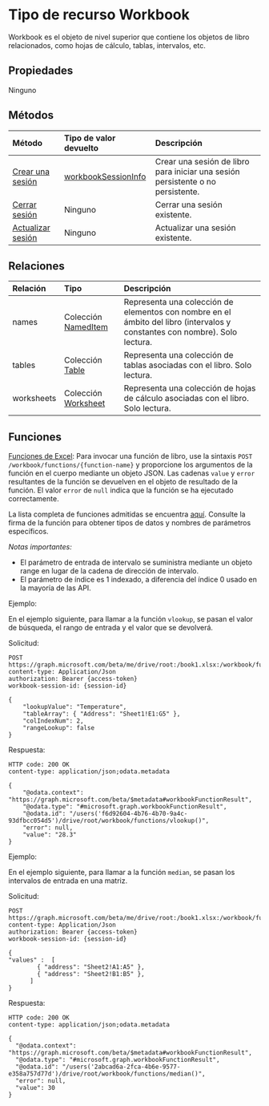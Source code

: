 # <a name="workbook-resource-type"></a>Tipo de recurso Workbook

Workbook es el objeto de nivel superior que contiene los objetos de libro relacionados, como hojas de cálculo, tablas, intervalos, etc.

## <a name="properties"></a>Propiedades
Ninguno

## <a name="methods"></a>Métodos

| Método       | Tipo de valor devuelto  |Descripción|
|:---------------|:--------|:----------|
|[Crear una sesión](../api/workbook_createsession.md) | [workbookSessionInfo](workbooksessioninfo.md) |Crear una sesión de libro para iniciar una sesión persistente o no persistente.|
|[Cerrar sesión](../api/workbook_closesession.md) | Ninguno |Cerrar una sesión existente.|
|[Actualizar sesión](../api/workbook_refreshsession.md) | Ninguno |Actualizar una sesión existente.|


## <a name="relationships"></a>Relaciones
| Relación | Tipo   |Descripción|
|:---------------|:--------|:----------|
|names|Colección [NamedItem](nameditem.md)|Representa una colección de elementos con nombre en el ámbito del libro (intervalos y constantes con nombre). Solo lectura.|
|tables|Colección [Table](table.md)|Representa una colección de tablas asociadas con el libro. Solo lectura.|
|worksheets|Colección [Worksheet](worksheet.md)|Representa una colección de hojas de cálculo asociadas con el libro. Solo lectura.|

## <a name="functions"></a>Funciones

[Funciones de Excel](#functions): Para invocar una función de libro, use la sintaxis `POST /workbook/functions/{function-name}` y proporcione los argumentos de la función en el cuerpo mediante un objeto JSON. Las cadenas `value` y `error` resultantes de la función se devuelven en el objeto de resultado de la función. El valor `error` de `null` indica que la función se ha ejecutado correctamente. 

La lista completa de funciones admitidas se encuentra [aquí](https://support.office.com/en-us/article/Excel-functions-alphabetical-b3944572-255d-4efb-bb96-c6d90033e188). Consulte la firma de la función para obtener tipos de datos y nombres de parámetros específicos.

_Notas importantes:_ 
* El parámetro de entrada de intervalo se suministra mediante un objeto range en lugar de la cadena de dirección de intervalo.  
* El parámetro de índice es 1 indexado, a diferencia del índice 0 usado en la mayoría de las API. 

Ejemplo: 

En el ejemplo siguiente, para llamar a la función `vlookup`, se pasan el valor de búsqueda, el rango de entrada y el valor que se devolverá. 

Solicitud: 

```http 
POST https://graph.microsoft.com/beta/me/drive/root:/book1.xlsx:/workbook/functions/vlookup
content-type: Application/Json 
authorization: Bearer {access-token} 
workbook-session-id: {session-id}

{
    "lookupValue": "Temperature",
    "tableArray": { "Address": "Sheet1!E1:G5" },
    "colIndexNum": 2,
    "rangeLookup": false
}
```

Respuesta:

```http
HTTP code: 200 OK
content-type: application/json;odata.metadata 

{
    "@odata.context": "https://graph.microsoft.com/beta/$metadata#workbookFunctionResult",
    "@odata.type": "#microsoft.graph.workbookFunctionResult",
    "@odata.id": "/users('f6d92604-4b76-4b70-9a4c-93dfbcc054d5')/drive/root/workbook/functions/vlookup()",
    "error": null,
    "value": "28.3"
}
```

Ejemplo: 

En el ejemplo siguiente, para llamar a la función `median`, se pasan los intervalos de entrada en una matriz. 

Solicitud: 

```http 
POST https://graph.microsoft.com/beta/me/drive/root:/book1.xlsx:/workbook/functions/median
content-type: Application/Json 
authorization: Bearer {access-token} 
workbook-session-id: {session-id}

{
"values" :  [
        { "address": "Sheet2!A1:A5" },
        { "address": "Sheet2!B1:B5" },
      ] 
}
```

Respuesta:

```http
HTTP code: 200 OK
content-type: application/json;odata.metadata 

{
  "@odata.context": "https://graph.microsoft.com/beta/$metadata#workbookFunctionResult",
  "@odata.type": "#microsoft.graph.workbookFunctionResult",
  "@odata.id": "/users('2abcad6a-2fca-4b6e-9577-e358a757d77d')/drive/root/workbook/functions/median()",
  "error": null,
  "value": 30
}
```

<!-- uuid: 8fcb5dbc-d5aa-4681-8e31-b001d5168d79
2015-10-25 14:57:30 UTC -->
<!-- {
  "type": "#page.annotation",
  "description": "Workbook resource",
  "keywords": "",
  "section": "documentation",
  "tocPath": ""
}-->
